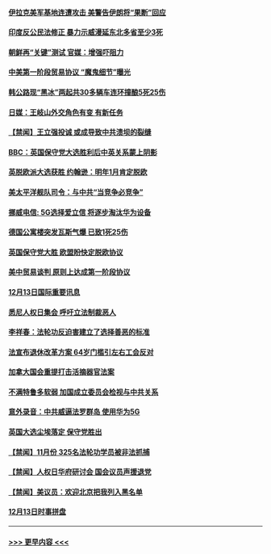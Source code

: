 #### [伊拉克美军基地连遭攻击 美警告伊朗将“果断”回应](../pages/prog202/a102729436.md?t=12141955) 
#### [印度反公民法修正 暴力示威漫延东北多省至少3死](../pages/prog202/a102729396.md?t=12141955) 
#### [朝鲜再“关键”测试 官媒：增强吓阻力](../pages/prog202/a102729377.md?t=12141955) 
#### [中美第一阶段贸易协议 “魔鬼细节”曝光](../pages/prog202/a102729326.md?t=12141955) 
#### [韩公路现“黑冰”两起共30多辆车连环撞酿5死25伤](../pages/prog202/a102729258.md?t=12141955) 
#### [日媒：王岐山外交角色有变 有新任务](../pages/prog202/a102729110.md?t=12141955) 
#### [【禁闻】王立强投诚 或成导致中共溃坝的裂缝](../pages/prog202/a102729057.md?t=12141955) 
#### [BBC：英国保守党大选胜利后中英关系蒙上阴影](../pages/prog202/a102728958.md?t=12141955) 
#### [英脱欧派大选获胜 约翰逊：明年1月肯定脱欧](../pages/prog202/a102729043.md?t=12141955) 
#### [美太平洋舰队司令：与中共“当竞争必竞争”](../pages/prog202/a102728913.md?t=12141955) 
#### [挪威电信: 5G选择爱立信 将逐步淘汰华为设备](../pages/prog202/a102728905.md?t=12141955) 
#### [德国公寓楼突发瓦斯气爆 已致1死25伤](../pages/prog202/a102728921.md?t=12141955) 
#### [英国保守党大胜 欧盟盼快定脱欧协议](../pages/prog202/a102728883.md?t=12141955) 
#### [美中贸易谈判 原则上达成第一阶段协议](../pages/prog202/a102728865.md?t=12141955) 
#### [12月13日国际重要讯息](../pages/prog202/a102728664.md?t=12141955) 
#### [悉尼人权日集会 呼吁立法制裁恶人](../pages/prog202/a102728672.md?t=12141955) 
#### [李祥春：法轮功反迫害建立了选择善恶的标准](../pages/prog202/a102728599.md?t=12141955) 
#### [法宣布退休改革方案 64岁门槛引左右工会反对](../pages/prog202/a102728327.md?t=12141955) 
#### [加拿大国会重提打击活摘器官法案](../pages/prog202/a102728341.md?t=12141955) 
#### [不满特鲁多软弱 加国成立委员会检视与中共关系](../pages/prog202/a102728140.md?t=12141955) 
#### [意外录音：中共威逼法罗群岛 使用华为5G](../pages/prog202/a102728334.md?t=12141955) 
#### [英国大选尘埃落定 保守党胜出](../pages/prog202/a102728325.md?t=12141955) 
#### [【禁闻】11月份 325名法轮功学员被非法抓捕](../pages/prog202/a102728306.md?t=12141955) 
#### [【禁闻】人权日华府研讨会 国会议员声援退党](../pages/prog202/a102728297.md?t=12141955) 
#### [【禁闻】美议员：欢迎北京把我列入黑名单](../pages/prog202/a102728268.md?t=12141955) 
#### [12月13日时事拼盘](../pages/prog202/a102728256.md?t=12141955) 

----
#### [ >>> 更早内容 <<< ](../indexes/prog202-earlier.md)
